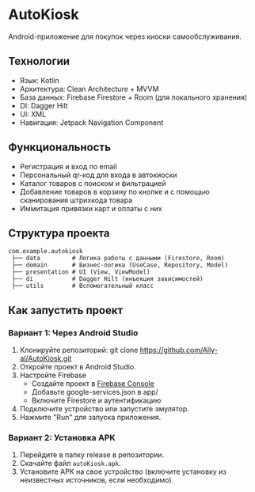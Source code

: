 # AutoKiosk
Android-приложение для покупок через киоски самообслуживания.

## Технологии

- Язык: Kotlin
- Архитектура: Clean Architecture + MVVM
- База данных: Firebase Firestore + Room (для локального хранения)
- DI: Dagger Hilt
- UI: XML
- Навигация: Jetpack Navigation Component

## Функциональность
- Регистрация и вход по email
- Персональный qr-код для входа в автокиоски
- Каталог товаров с поиском и фильтрацией 
- Добавление товаров в корзину по кнопке и с помощью сканирования штрихкода товара
- Иммитация привязки карт и оплаты с них

## Структура проекта

```plaintext
com.example.autokiosk
 ├── data         # Логика работы с данными (Firestore, Room)
 ├── domain       # Бизнес-логика (UseCase, Repository, Model)
 ├── presentation # UI (View, ViewModel)
 ├── di           # Dagger Hilt (инъекция зависимостей)
 ├── utils        # Вспомогательный класс
```

## Как запустить проект

### Вариант 1: Через Android Studio

1. Клонируйте репозиторий: git clone https://github.com/Ally-al/AutoKiosk.git
2. Откройте проект в Android Studio.
3. Настройте Firebase
    - Создайте проект в [Firebase Console](https://console.firebase.google.com/)  
    - Добавьте google-services.json в app/
    - Включите Firestore и аутентификацию
4. Подключите устройство или запустите эмулятор.
5. Нажмите "Run" для запуска приложения.

### Вариант 2: Установка APK

1. Перейдите в папку release в репозитории.
2. Скачайте файл `autoKiosk.apk`.
3. Установите APK на свое устройство (включите установку из неизвестных источников, если необходимо).
